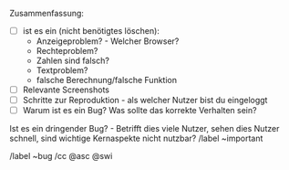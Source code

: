 Zusammenfassung:

* [ ] ist es ein (nicht benötigtes löschen):
	* Anzeigeproblem? - Welcher Browser?
	* Rechteproblem?
	* Zahlen sind falsch?
	* Textproblem?
	* falsche Berechnung/falsche Funktion
* [ ] Relevante Screenshots
* [ ] Schritte zur Reproduktion - als welcher Nutzer bist du eingeloggt
* [ ] Warum ist es ein Bug? Was sollte das korrekte Verhalten sein?

Ist es ein dringender Bug? - Betrifft dies viele Nutzer, sehen dies Nutzer schnell, sind wichtige Kernaspekte nicht nutzbar?
/label ~important

/label ~bug
/cc @asc @swi
